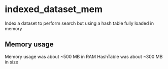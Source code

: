 # indexed_dataset_mem
Index a dataset to perform search but using a hash table fully loaded in memory

## Memory usage 
Memory usage was about ~500 MB in RAM
HashTable was about ~300 MB in size
